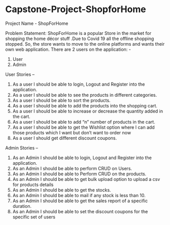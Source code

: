 # Capstone-Project-ShopforHome



Project Name - ShopForHome


Problem Statement: ShopForHome is a popular Store in the market for shopping the home décor stuff .Due to Covid 19 all the offline shopping stopped. So, the store wants to move to the online platforms and wants their own web application.
There are 2 users on the application: -
1.	User
2.	Admin

User Stories –

1.	As a user I should be able to login, Logout and Register into the application.
2.	As a user I should be able to see the products in different categories.
3.	As a user I should be able to sort the products.
4.	As a user I should be able to add the products into the shopping cart.
5.	As a user I should be able to increase or decrease the quantity added in the cart.
6.	As a user I should be able to add “n” number of products in the cart.
7.	As a user I should be able to get the Wishlist option where I can add those products which I want but don’t want to order now
8.	As a user I should get different discount coupons.


Admin Stories –

1.	As an Admin I should be able to login, Logout and Register into the application.
2.	As an Admin I should be able to perform CRUD on Users.
3.	As an Admin I should be able to Perform CRUD on the products.
4.	As an Admin I should be able to get bulk upload option to upload a csv for products details
5.	As an Admin I should be able to get the stocks.
6.	As an Admin I should be able to mail if any stock is less than 10.
7.	As an Admin I should be able to get the sales report of a specific duration.
8.	As an Admin I should be able to set the discount coupons for the specific set of users

